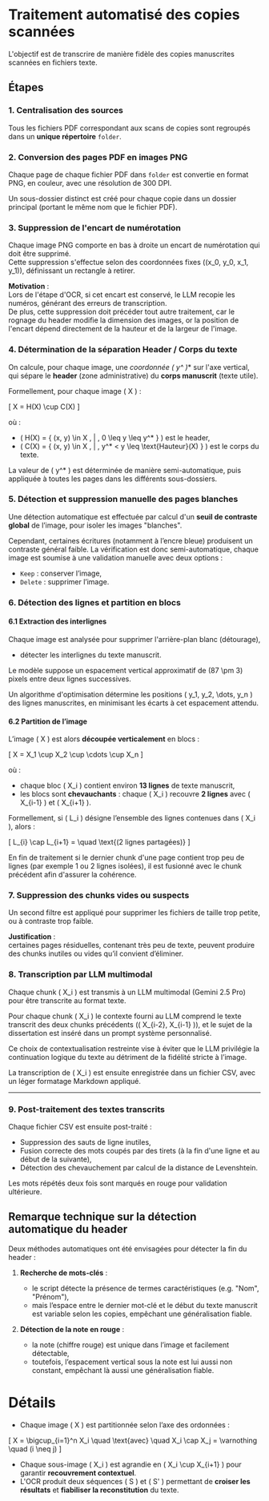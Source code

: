 # Traitement automatisé des copies scannées

L'objectif est de transcrire de manière fidèle des copies manuscrites scannées en fichiers texte.


## Étapes


### 1. Centralisation des sources

Tous les fichiers PDF correspondant aux scans de copies sont regroupés dans un **unique répertoire** `folder`.


### 2. Conversion des pages PDF en images PNG

Chaque page de chaque fichier PDF dans `folder` est convertie en format PNG,  en couleur, avec une résolution de 300 DPI.

Un sous-dossier distinct est créé pour chaque copie dans un dossier principal (portant le même nom que le fichier PDF).

### 3. Suppression de l'encart de numérotation

Chaque image PNG comporte en bas à droite un encart de numérotation qui doit être supprimé.  
Cette suppression s'effectue selon des coordonnées fixes \((x_0, y_0, x_1, y_1)\), définissant un rectangle à retirer.

**Motivation** :  
Lors de l'étape d'OCR, si cet encart est conservé, le LLM recopie les numéros, générant des erreurs de transcription.  
De plus, cette suppression doit précéder tout autre traitement, car le rognage du header modifie la dimension des images, or la position de l'encart dépend directement de la hauteur et de la largeur de l'image.

### 4. Détermination de la séparation Header / Corps du texte

On calcule, pour chaque image, une **coordonnée \( y^* \)** sur l'axe vertical, qui sépare le **header** (zone administrative) du **corps manuscrit** (texte utile).

Formellement, pour chaque image \( X \) :

\[
X = H(X) \cup C(X)
\]

où :

- \( H(X) = \{ (x, y) \in X \, | \, 0 \leq y \leq y^* \} \) est le header,
- \( C(X) = \{ (x, y) \in X \, | \, y^* < y \leq \text{Hauteur}(X) \} \) est le corps du texte.

La valeur de \( y^* \) est déterminée de manière semi-automatique, puis appliquée à toutes les pages dans les différents sous-dossiers.

### 5. Détection et suppression manuelle des pages blanches

Une détection automatique est effectuée par calcul d'un **seuil de contraste global** de l’image, pour isoler les images "blanches".

Cependant, certaines écritures (notamment à l’encre bleue) produisent un contraste général faible. La vérification est donc semi-automatique, chaque image est soumise à une validation manuelle avec deux options :
- `Keep` : conserver l’image,
- `Delete` : supprimer l’image.

### 6. Détection des lignes et partition en blocs

#### 6.1 Extraction des interlignes

Chaque image est analysée pour supprimer l'arrière-plan blanc (détourage),
- détecter les interlignes du texte manuscrit.

Le modèle suppose un espacement vertical approximatif de \(87 \pm 3\) pixels entre deux lignes successives.

Un algorithme d'optimisation détermine les positions \( y_1, y_2, \dots, y_n \) des lignes manuscrites, en minimisant les écarts à cet espacement attendu.

#### 6.2 Partition de l’image

L’image \( X \) est alors **découpée verticalement** en blocs :

\[
X = X_1 \cup X_2 \cup \cdots \cup X_n
\]

où :

- chaque bloc \( X_i \) contient environ **13 lignes** de texte manuscrit,
- les blocs sont **chevauchants** : chaque \( X_i \) recouvre **2 lignes** avec \( X_{i-1} \) et \( X_{i+1} \).

Formellement, si \( L_i \) désigne l’ensemble des lignes contenues dans \( X_i \), alors :

\[
L_{i} \cap L_{i+1} = \quad \text{(2 lignes partagées)}
\]

En fin de traitement si le dernier chunk d'une page contient trop peu de lignes (par exemple 1 ou 2 lignes isolées), il est fusionné avec le chunk précédent afin d'assurer la cohérence.

### 7. Suppression des chunks vides ou suspects

Un second filtre est appliqué pour supprimer les fichiers de taille trop petite, ou à contraste trop faible.

**Justification** :  
certaines pages résiduelles, contenant très peu de texte, peuvent produire des chunks inutiles ou vides qu’il convient d’éliminer.

### 8. Transcription par LLM multimodal

Chaque chunk \( X_i \) est transmis à un LLM multimodal (Gemini 2.5 Pro) pour être transcrite au format texte.

Pour chaque chunk \( X_i \) le contexte fourni au LLM comprend le texte transcrit des deux chunks précédents (\( X_{i-2}, X_{i-1} \)), et le sujet de la dissertation est inséré dans un prompt système personnalisé.

Ce choix de contextualisation restreinte vise à éviter que le LLM privilégie la continuation logique du texte au détriment de la fidélité stricte à l’image.

La transcription de \( X_i \) est ensuite enregistrée dans un fichier CSV, avec un léger formatage Markdown appliqué.

---

### 9. Post-traitement des textes transcrits

Chaque fichier CSV est ensuite post-traité :

- Suppression des sauts de ligne inutiles,
- Fusion correcte des mots coupés par des tirets (à la fin d'une ligne et au début de la suivante),
- Détection des chevauchement par calcul de la distance de Levenshtein.

Les mots répétés deux fois sont marqués en rouge pour validation ultérieure.

## Remarque technique sur la détection automatique du header

Deux méthodes automatiques ont été envisagées pour détecter la fin du header :

1. **Recherche de mots-clés** :
   - le script détecte la présence de termes caractéristiques (e.g. "Nom", "Prénom"),
   - mais l’espace entre le dernier mot-clé et le début du texte manuscrit est variable selon les copies, empêchant une généralisation fiable.

2. **Détection de la note en rouge** :
   - la note (chiffre rouge) est unique dans l’image et facilement détectable,
   - toutefois, l’espacement vertical sous la note est lui aussi non constant, empêchant là aussi une généralisation fiable.

# Détails

- Chaque image \( X \) est partitionnée selon l’axe des ordonnées :

\[
X = \bigcup_{i=1}^n X_i
\quad \text{avec} \quad X_i \cap X_j = \varnothing \quad (i \neq j)
\]

- Chaque sous-image \( X_i \) est agrandie en \( X_i \cup X_{i+1} \) pour garantir **recouvrement contextuel**.
- L'OCR produit deux séquences \( S \) et \( S' \) permettant de **croiser les résultats** et **fiabiliser la reconstitution** du texte.

